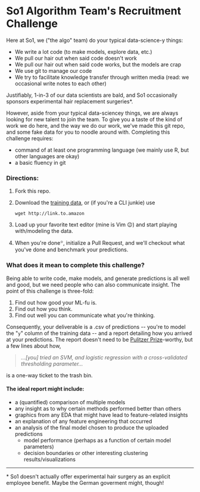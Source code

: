 # So1 Algorithm Team's Recruitment Challenge

Here at So1, we ("the algo" team) do your typical data-science-y things:
* We write a lot code (to make models, explore data, etc.)
* We pull our hair out when said code doesn't work
* We pull our hair out when said code works, but the models are crap
* We use git to manage our code
* We try to facilitate knowledge transfer through written media (read: we occasional write notes to each other)
 
Justifiably, 1-in-3 of our data scientists are bald, and So1 occasionally sponsors experimental hair replacement surgeries*.

However, aside from your typical data-sciencey things, we are always looking for new talent to join the team. To give you a taste of the kind of work we do here, and the way we do our work, we've made this git repo, and some fake data for you to noodle around with. Completing this challenge requires:
* command of at least one programming language (we mainly use R, but other languages are okay)
* a basic fluency in git

### Directions:
1. Fork this repo.
2. Download the [training data](link_to_amazon_s3), or (if you're a CLI junkie) use
   
    ```
    wget http://link.to.amazon
    ```
3. Load up your favorite text editor (mine is Vim :wink:) and start playing with/modeling the data.
4. When you're done꙳, initialize a Pull Request, and we'll checkout what you've done and benchmark your predictions.
 
### What does it mean to complete this challenge?
Being able to write code, make models, and generate predictions is all well and good, but we need people who can also communicate insight. The point of this challenge is three-fold:

1. Find out how good your ML-fu is.
2. Find out how you think.
3. Find out well you can communicate what you're thinking.
 
Consequently, your deliverable is a .csv of predictions -- you're to model the "`y`" column of the training data -- and a report detailing how you arrived at your predictions. The report doesn't need to be [Pulitzer Prize](https://en.wikipedia.org/wiki/Pulitzer_Prize)-worthy, but a few lines about how,

> _...[you] tried an SVM, and logistic regression with a cross-validated thresholding parameter..._

is a one-way ticket to the trash bin. 

#### The ideal report might include:
* a (quantified) comparison of multiple models
* any insight as to why certain methods performed better than others
* graphics from any EDA that might have lead to feature-related insights
* an explanation of any feature engineering that occurred
* an analysis of the final model chosen to produce the uploaded predictions
    * model performance (perhaps as a function of certain model parameters)
    * decision boundaries or other interesting clustering results/visualizations
 

---
\* So1 doesn't actually offer experimental hair surgery as an explicit employee benefit. Maybe the German goverment might, though!
